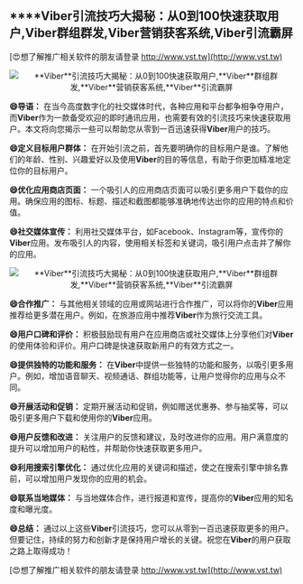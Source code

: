 ## ****Viber**引流技巧大揭秘：从0到100快速获取用户,**Viber**群组群发,**Viber**营销获客系统,**Viber**引流霸屏**

[😍想了解推广相关软件的朋友请登录 http://www.vst.tw](http://www.vst.tw)

 <center><img src="https://vst.tw/MP4/tuiguang/png/5.png" alt="**Viber**引流技巧大揭秘：从0到100快速获取用户,**Viber**群组群发,**Viber**营销获客系统,**Viber**引流霸屏"></center>

**😄导语：**
在当今高度数字化的社交媒体时代，各种应用和平台都争相争夺用户，而**Viber**作为一款备受欢迎的即时通讯应用，也需要有效的引流技巧来快速获取用户。本文将向您揭示一些可以帮助您从零到一百迅速获得**Viber**用户的技巧。

**😄定义目标用户群体：**
在开始引流之前，首先要明确你的目标用户是谁。了解他们的年龄、性别、兴趣爱好以及使用**Viber**的目的等信息，有助于你更加精准地定位你的目标用户。

**😄优化应用商店页面：**
一个吸引人的应用商店页面可以吸引更多用户下载你的应用。确保应用的图标、标题、描述和截图都能够准确地传达出你的应用的特点和价值。

**😄社交媒体宣传：**
利用社交媒体平台，如Facebook、Instagram等，宣传你的**Viber**应用。发布吸引人的内容，使用相关标签和关键词，吸引用户点击并了解你的应用。

 <center><img src="https://vst.tw/MP4/tuiguang/png/1.png" alt="**Viber**引流技巧大揭秘：从0到100快速获取用户,**Viber**群组群发,**Viber**营销获客系统,**Viber**引流霸屏"></center>

**😄合作推广：**
与其他相关领域的应用或网站进行合作推广，可以将你的**Viber**应用推荐给更多潜在用户。例如，在旅游应用中推荐**Viber**作为旅行交流工具。

**😄用户口碑和评价：**
积极鼓励现有用户在应用商店或社交媒体上分享他们对**Viber**的使用体验和评价。用户口碑是快速获取新用户的有效方式之一。

**😄提供独特的功能和服务：**
在**Viber**中提供一些独特的功能和服务，以吸引更多用户。例如，增加语音聊天、视频通话、群组功能等，让用户觉得你的应用与众不同。

**😄开展活动和促销：**
定期开展活动和促销，例如赠送优惠券、参与抽奖等，可以吸引更多用户下载和使用你的**Viber**应用。

**😄用户反馈和改进：**
关注用户的反馈和建议，及时改进你的应用。用户满意度的提升可以增加用户的粘性，并帮助你快速获取更多用户。

**😄利用搜索引擎优化：**
通过优化应用的关键词和描述，使之在搜索引擎中排名靠前，可以增加用户发现你的应用的机会。

**😄联系当地媒体：**
与当地媒体合作，进行报道和宣传，提高你的**Viber**应用的知名度和曝光度。

**😄总结：**
通过以上这些**Viber**引流技巧，您可以从零到一百迅速获取更多的用户。但要记住，持续的努力和创新才是保持用户增长的关键。祝您在**Viber**的用户获取之路上取得成功！

[😍想了解推广相关软件的朋友请登录 http://www.vst.tw](http://www.vst.tw)



